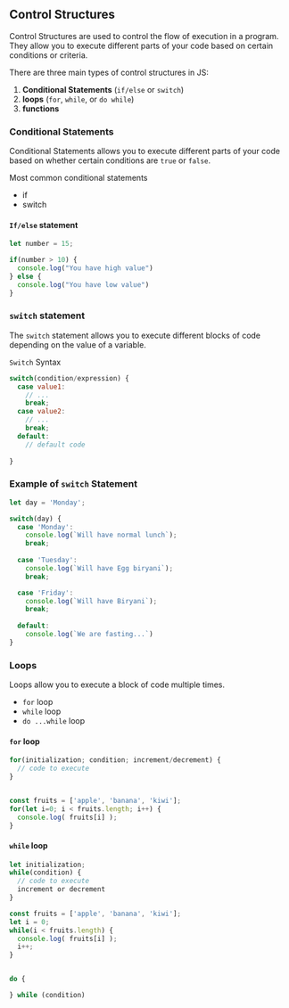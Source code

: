 ## Control Structures
Control Structures are used to control the flow of execution in a program. They allow you to execute different parts of your code based on certain conditions or criteria.

There are three main types of control structures in JS:
1. **Conditional Statements** (`if/else` or `switch`)
2. **loops** (`for`, `while`, or `do while`)
3. **functions**


### Conditional Statements
Conditional Statements allows you to execute different parts of your code based on whether certain conditions are `true` or `false`.

Most common conditional statements 
- if
- switch


#### `If/else` statement
```javascript
let number = 15;

if(number > 10) {
  console.log("You have high value")
} else {
  console.log("You have low value")
}
```

### `switch` statement
The `switch` statement allows you to execute different blocks of code depending on the value of a variable.

`Switch` Syntax 
```javascript
switch(condition/expression) {
  case value1:
    // ...
    break;
  case value2:
    // ...
    break;
  default:
    // default code
  
}
```


### Example of `switch` Statement
```javascript
let day = 'Monday';

switch(day) {
  case 'Monday':
    console.log(`Will have normal lunch`);
    break;
  
  case 'Tuesday':
    console.log(`Will have Egg biryani`);
    break;

  case 'Friday':
    console.log(`Will have Biryani`);
    break;
  
  default:
    console.log(`We are fasting...`)
}
```

### Loops 
Loops allow you to execute a block of code multiple times. 

- `for` loop
- `while` loop
- `do ...while` loop

#### `for` loop
```javascript
for(initialization; condition; increment/decrement) {
  // code to execute
}


const fruits = ['apple', 'banana', 'kiwi'];
for(let i=0; i < fruits.length; i++) {
  console.log( fruits[i] );
}
```

#### `while` loop
```javascript
let initialization;
while(condition) {
  // code to execute
  increment or decrement
}

const fruits = ['apple', 'banana', 'kiwi'];
let i = 0;
while(i < fruits.length) {
  console.log( fruits[i] );
  i++;
}


do {

} while (condition)
```


